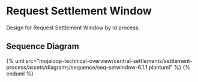 # Request Settlement Window

Design for Request Settlement Window by Id process.

## Sequence Diagram

{% uml src="mojaloop-technical-overview/central-settlements/settlement-process/assets/diagrams/sequence/seq-setwindow-6.1.1.plantuml" %}
{% enduml %}
